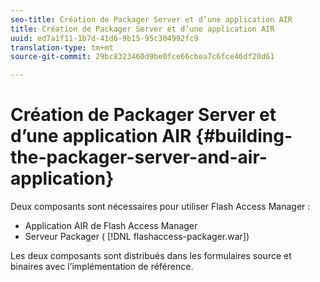 ```yaml
---
seo-title: Création de Packager Server et d’une application AIR
title: Création de Packager Server et d’une application AIR
uuid: ed7a1f11-1b7d-41d6-9b15-95c304992fc9
translation-type: tm+mt
source-git-commit: 29bc8323460d9be0fce66cbea7c6fce46df20d61

---
```



# Création de Packager Server et d’une application AIR {#building-the-packager-server-and-air-application}

Deux composants sont nécessaires pour utiliser Flash Access Manager :

* Application AIR de Flash Access Manager
* Serveur Packager ( [!DNL flashaccess-packager.war])

Les deux composants sont distribués dans les formulaires source et binaires avec l’implémentation de référence.
